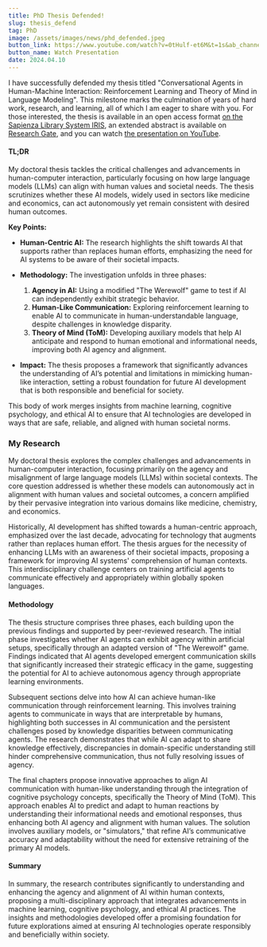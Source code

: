 ```yaml
---
title: PhD Thesis Defended!
slug: thesis_defend
tag: PhD
image: /assets/images/news/phd_defended.jpeg
button_link: https://www.youtube.com/watch?v=0tHulf-et6M&t=1s&ab_channel=Nicolo
button_name: Watch Presentation
date: 2024.04.10
---
```


I have successfully defended my thesis titled "Conversational Agents in Human-Machine Interaction: Reinforcement Learning and Theory of Mind in Language Modeling". This milestone marks the culmination of years of hard work, research, and learning, all of which I am eager to share with you. For those interested, the thesis is available in an open access format [on the Sapienza Library System IRIS](https://hdl.handle.net/11573/1709118), an extended abstract is available on [Research Gate](https://www.researchgate.net/publication/380396634_Extended_Abstract_Conversational_Agents_in_Human-Machine_Interaction_Reinforcement_Learning_and_Theory_of_Mind_in_Language_Modeling), and you can watch [the presentation on YouTube](https://youtu.be/0tHulf-et6M).


#### TL;DR

My doctoral thesis tackles the critical challenges and advancements in human-computer interaction, particularly focusing on how large language models (LLMs) can align with human values and societal needs. The thesis scrutinizes whether these AI models, widely used in sectors like medicine and economics, can act autonomously yet remain consistent with desired human outcomes.

**Key Points:**

- **Human-Centric AI:** The research highlights the shift towards AI that supports rather than replaces human efforts, emphasizing the need for AI systems to be aware of their societal impacts.
  
- **Methodology:** The investigation unfolds in three phases:
  1. **Agency in AI:** Using a modified "The Werewolf" game to test if AI can independently exhibit strategic behavior.
  2. **Human-Like Communication:** Exploring reinforcement learning to enable AI to communicate in human-understandable language, despite challenges in knowledge disparity.
  3. **Theory of Mind (ToM):** Developing auxiliary models that help AI anticipate and respond to human emotional and informational needs, improving both AI agency and alignment.

- **Impact:** The thesis proposes a framework that significantly advances the understanding of AI’s potential and limitations in mimicking human-like interaction, setting a robust foundation for future AI development that is both responsible and beneficial for society.

This body of work merges insights from machine learning, cognitive psychology, and ethical AI to ensure that AI technologies are developed in ways that are safe, reliable, and aligned with human societal norms.


### My Research
My doctoral thesis explores the complex challenges and advancements in human-computer interaction, focusing primarily on the agency and misalignment of large language models (LLMs) within societal contexts. The core question addressed is whether these models can autonomously act in alignment with human values and societal outcomes, a concern amplified by their pervasive integration into various domains like medicine, chemistry, and economics.

Historically, AI development has shifted towards a human-centric approach, emphasized over the last decade, advocating for technology that augments rather than replaces human effort. The thesis argues for the necessity of enhancing LLMs with an awareness of their societal impacts, proposing a framework for improving AI systems' comprehension of human contexts. This interdisciplinary challenge centers on training artificial agents to communicate effectively and appropriately within globally spoken languages.

#### Methodology
The thesis structure comprises three phases, each building upon the previous findings and supported by peer-reviewed research. The initial phase investigates whether AI agents can exhibit agency within artificial setups, specifically through an adapted version of "The Werewolf" game. Findings indicated that AI agents developed emergent communication skills that significantly increased their strategic efficacy in the game, suggesting the potential for AI to achieve autonomous agency through appropriate learning environments.

Subsequent sections delve into how AI can achieve human-like communication through reinforcement learning. This involves training agents to communicate in ways that are interpretable by humans, highlighting both successes in AI communication and the persistent challenges posed by knowledge disparities between communicating agents. The research demonstrates that while AI can adapt to share knowledge effectively, discrepancies in domain-specific understanding still hinder comprehensive communication, thus not fully resolving issues of agency.

The final chapters propose innovative approaches to align AI communication with human-like understanding through the integration of cognitive psychology concepts, specifically the Theory of Mind (ToM). This approach enables AI to predict and adapt to human reactions by understanding their informational needs and emotional responses, thus enhancing both AI agency and alignment with human values. The solution involves auxiliary models, or "simulators," that refine AI’s communicative accuracy and adaptability without the need for extensive retraining of the primary AI models.

#### Summary
In summary, the research contributes significantly to understanding and enhancing the agency and alignment of AI within human contexts, proposing a multi-disciplinary approach that integrates advancements in machine learning, cognitive psychology, and ethical AI practices. The insights and methodologies developed offer a promising foundation for future explorations aimed at ensuring AI technologies operate responsibly and beneficially within society.
